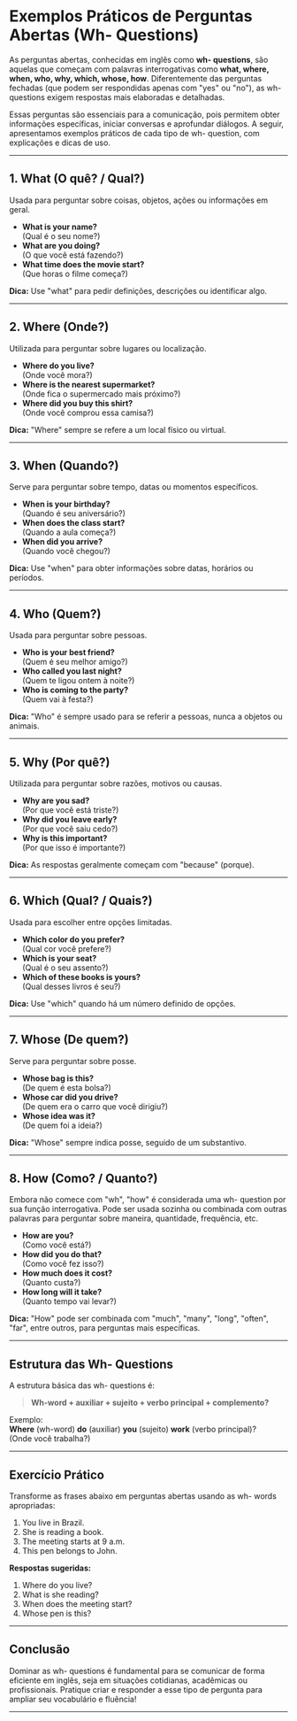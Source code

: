 
# Exemplos Práticos de Perguntas Abertas (Wh- Questions)

As perguntas abertas, conhecidas em inglês como **wh- questions**, são aquelas que começam com palavras interrogativas como **what, where, when, who, why, which, whose, how**. Diferentemente das perguntas fechadas (que podem ser respondidas apenas com "yes" ou "no"), as wh- questions exigem respostas mais elaboradas e detalhadas.

Essas perguntas são essenciais para a comunicação, pois permitem obter informações específicas, iniciar conversas e aprofundar diálogos. A seguir, apresentamos exemplos práticos de cada tipo de wh- question, com explicações e dicas de uso.

---

## 1. What (O quê? / Qual?)

Usada para perguntar sobre coisas, objetos, ações ou informações em geral.

- **What is your name?**  
  (Qual é o seu nome?)
- **What are you doing?**  
  (O que você está fazendo?)
- **What time does the movie start?**  
  (Que horas o filme começa?)

**Dica:** Use "what" para pedir definições, descrições ou identificar algo.

---

## 2. Where (Onde?)

Utilizada para perguntar sobre lugares ou localização.

- **Where do you live?**  
  (Onde você mora?)
- **Where is the nearest supermarket?**  
  (Onde fica o supermercado mais próximo?)
- **Where did you buy this shirt?**  
  (Onde você comprou essa camisa?)

**Dica:** "Where" sempre se refere a um local físico ou virtual.

---

## 3. When (Quando?)

Serve para perguntar sobre tempo, datas ou momentos específicos.

- **When is your birthday?**  
  (Quando é seu aniversário?)
- **When does the class start?**  
  (Quando a aula começa?)
- **When did you arrive?**  
  (Quando você chegou?)

**Dica:** Use "when" para obter informações sobre datas, horários ou períodos.

---

## 4. Who (Quem?)

Usada para perguntar sobre pessoas.

- **Who is your best friend?**  
  (Quem é seu melhor amigo?)
- **Who called you last night?**  
  (Quem te ligou ontem à noite?)
- **Who is coming to the party?**  
  (Quem vai à festa?)

**Dica:** "Who" é sempre usado para se referir a pessoas, nunca a objetos ou animais.

---

## 5. Why (Por quê?)

Utilizada para perguntar sobre razões, motivos ou causas.

- **Why are you sad?**  
  (Por que você está triste?)
- **Why did you leave early?**  
  (Por que você saiu cedo?)
- **Why is this important?**  
  (Por que isso é importante?)

**Dica:** As respostas geralmente começam com "because" (porque).

---

## 6. Which (Qual? / Quais?)

Usada para escolher entre opções limitadas.

- **Which color do you prefer?**  
  (Qual cor você prefere?)
- **Which is your seat?**  
  (Qual é o seu assento?)
- **Which of these books is yours?**  
  (Qual desses livros é seu?)

**Dica:** Use "which" quando há um número definido de opções.

---

## 7. Whose (De quem?)

Serve para perguntar sobre posse.

- **Whose bag is this?**  
  (De quem é esta bolsa?)
- **Whose car did you drive?**  
  (De quem era o carro que você dirigiu?)
- **Whose idea was it?**  
  (De quem foi a ideia?)

**Dica:** "Whose" sempre indica posse, seguido de um substantivo.

---

## 8. How (Como? / Quanto?)

Embora não comece com "wh", "how" é considerada uma wh- question por sua função interrogativa. Pode ser usada sozinha ou combinada com outras palavras para perguntar sobre maneira, quantidade, frequência, etc.

- **How are you?**  
  (Como você está?)
- **How did you do that?**  
  (Como você fez isso?)
- **How much does it cost?**  
  (Quanto custa?)
- **How long will it take?**  
  (Quanto tempo vai levar?)

**Dica:** "How" pode ser combinada com "much", "many", "long", "often", "far", entre outros, para perguntas mais específicas.

---

## Estrutura das Wh- Questions

A estrutura básica das wh- questions é:

> **Wh-word + auxiliar + sujeito + verbo principal + complemento?**

Exemplo:  
**Where** (wh-word) **do** (auxiliar) **you** (sujeito) **work** (verbo principal)?  
(Onde você trabalha?)

---

## Exercício Prático

Transforme as frases abaixo em perguntas abertas usando as wh- words apropriadas:

1. You live in Brazil.  
2. She is reading a book.  
3. The meeting starts at 9 a.m.  
4. This pen belongs to John.

**Respostas sugeridas:**

1. Where do you live?  
2. What is she reading?  
3. When does the meeting start?  
4. Whose pen is this?

---

## Conclusão

Dominar as wh- questions é fundamental para se comunicar de forma eficiente em inglês, seja em situações cotidianas, acadêmicas ou profissionais. Pratique criar e responder a esse tipo de pergunta para ampliar seu vocabulário e fluência!

---
```